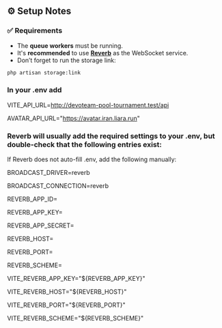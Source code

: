 ## ⚙️ Setup Notes

### ✅ Requirements

-   The **queue workers** must be running.
-   It's **recommended** to use **[Reverb](https://reverb.laravel.com/)** as the WebSocket service.
-   Don’t forget to run the storage link:

```bash
php artisan storage:link
```

### In your .env add

VITE_API_URL=http://devoteam-pool-tournament.test/api

AVATAR_API_URL="https://avatar.iran.liara.run"

### Reverb will usually add the required settings to your .env, but double-check that the following entries exist:

If Reverb does not auto-fill .env, add the following manually:

BROADCAST_DRIVER=reverb

BROADCAST_CONNECTION=reverb

REVERB_APP_ID=

REVERB_APP_KEY=

REVERB_APP_SECRET=

REVERB_HOST=

REVERB_PORT=

REVERB_SCHEME=

VITE_REVERB_APP_KEY="${REVERB_APP_KEY}"

VITE_REVERB_HOST="${REVERB_HOST}"

VITE_REVERB_PORT="${REVERB_PORT}"

VITE_REVERB_SCHEME="${REVERB_SCHEME}"
